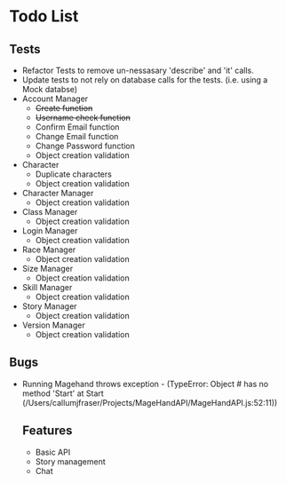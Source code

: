 Todo List
======

Tests
------

* Refactor Tests to remove un-nessasary 'describe' and 'it' calls.
* Update tests to not rely on database calls for the tests. (i.e. using a Mock databse)
* Account Manager
	* ~~Create function~~
	* ~~Username check function~~
	* Confirm Email function
	* Change Email function
	* Change Password function
	* Object creation validation
* Character
	* Duplicate characters
	* Object creation validation
* Character Manager
	* Object creation validation
* Class Manager
	* Object creation validation
* Login Manager
	* Object creation validation
* Race Manager
	* Object creation validation
* Size Manager
	* Object creation validation
* Skill Manager
	* Object creation validation
* Story Manager
	* Object creation validation
* Version Manager
	* Object creation validation

Bugs
------

* Running Magehand throws exception - (TypeError: Object #<Object> has no method 'Start' at Start (/Users/callumjfraser/Projects/MageHandAPI/MageHandAPI.js:52:11))

Features
------

* Basic API
* Story management
* Chat
